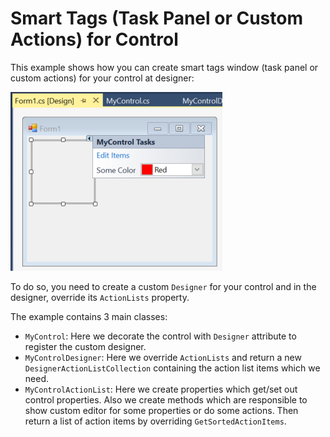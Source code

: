 # Smart Tags (Task Panel or Custom Actions) for Control

This example shows how you can create smart tags window (task panel or custom actions) for your control at designer:

![smarttags](SmartTags.png)

To do so, you need to create a custom `Designer` for your control and in the designer, override its `ActionLists` property.

The example contains 3 main classes:

- `MyControl`: Here we decorate the control with `Designer` attribute to register the custom designer.
- `MyControlDesigner`: Here we override `ActionLists` and return a new `DesignerActionListCollection` containing the action list items which we need.
- `MyControlActionList`: Here we create properties which get/set out control properties. Also we create methods which are responsible to show custom editor for some properties or do some actions. Then return a list of action items by overriding `GetSortedActionItems`.
